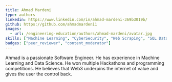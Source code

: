 ```yaml
---
title: Ahmad Mardeni
type: authors
linkedin: https://www.linkedin.com/in/ahmad-mardeni-369b3019b/
github: https://github.com/ahmadmardeni1
images:
  - url: /engineering-education/authors/ahmad-mardeni/avatar.jpg 
skills: ["Machine Learning", "CyberSecurity", "Web Scraping", "SQL Database Development", "Data Analysis", "Data Visualization", "Flask and Django Backend Development"]  
badges: ["peer_reviewer", "content_moderator"]
---
```

Ahmad is a passionate Software Engineer. He has experience in Machine Learning and Data Science. He won multiple Hackathons and programming competitions. He believes that Web3 underpins the internet of value and gives the user the control back.
